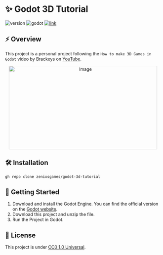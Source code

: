 # ✨ Godot 3D Tutorial

![version](https://img.shields.io/badge/version-0.1.0-blue)
![godot](https://img.shields.io/badge/godot-4.5-blue)
[![link](https://img.shields.io/badge/link-blue)](https://www.youtube.com/watch?v=ke5KpqcoiIU)

## ⚡ Overview

This project is a personal project following the `How to make 3D Games in Godot` video by Brackeys on [YouTube](https://www.youtube.com/watch?v=ke5KpqcoiIU). 

<p align="center">
  <img width="480" height="270" alt="Image" src="https://github.com/user-attachments/assets/9a30893e-159f-4c6e-8720-9036cab70e6f" />
</p>

## 🛠️ Installation

```bash
gh repo clone zenixsgames/godot-3d-tutorial
```

## 🚀 Getting Started

1. Download and install the Godot Engine. You can find the official version on the [Godot website](https://godotengine.org/).
2. Download this project and unzip the file.
3. Run the Project in Godot.

## 📝 License
This project is under [CC0 1.0 Universal](https://github.com/zenixsgames/godot-3d-tutorial/blob/main/LICENSE).
